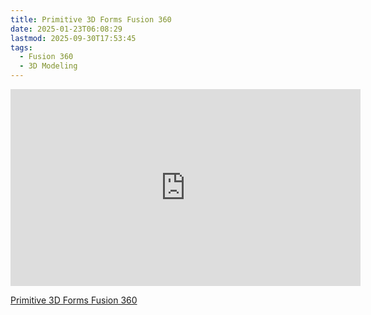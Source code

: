 ```yaml
---
title: Primitive 3D Forms Fusion 360
date: 2025-01-23T06:08:29
lastmod: 2025-09-30T17:53:45
tags:
  - Fusion 360
  - 3D Modeling
---
```


<div class="iframe-16-9-container">
<iframe class="youTubeIframe" width="560" height="315" src="https://www.youtube.com/embed/4XFlH1HGziM?rel=0" title="YouTube video player" frameborder="0" allow="accelerometer; autoplay; clipboard-write; encrypted-media; gyroscope; picture-in-picture; web-share" referrerpolicy="strict-origin-when-cross-origin" allowfullscreen></iframe>
</div>

[Primitive 3D Forms Fusion 360](https://youtu.be/4XFlH1HGziM)
